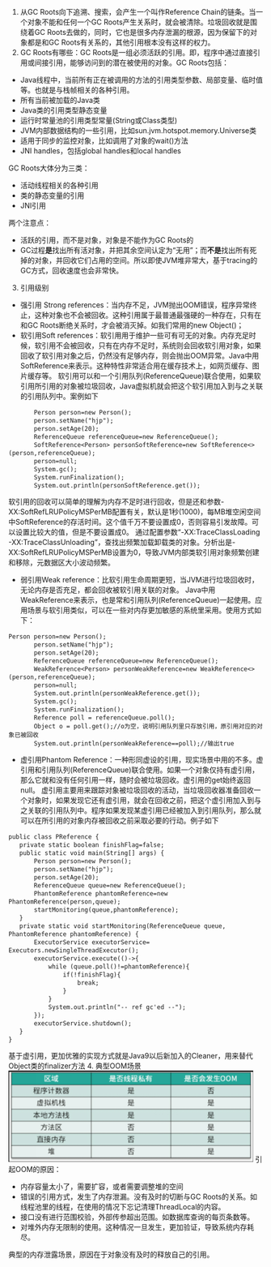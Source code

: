 1. 从GC Roots向下追溯、搜索，会产生一个叫作Reference Chain的链条。当一个对象不能和任何一个GC Roots产生关系时，就会被清除。垃圾回收就是围绕着GC Roots去做的，同时，它也是很多内存泄漏的根源，因为保留下的对象都是和GC Roots有关系的，其他引用根本没有这样的权力。
2. GC Roots有哪些：GC Roots是一组必须活跃的引用。即，程序中通过直接引用或间接引用，能够访问到的潜在被使用的对象。GC Roots包括：
 - Java线程中，当前所有正在被调用的方法的引用类型参数、局部变量、临时值等。也就是与栈帧相关的各种引用。
 - 所有当前被加载的Java类
 - Java类的引用类型静态变量
 - 运行时常量池的引用类型常量(String或Class类型)
 - JVM内部数据结构的一些引用，比如sun.jvm.hotspot.memory.Universe类
 - 适用于同步的监控对象，比如调用了对象的wait()方法
 - JNI handles，包括global handles和local handles

 GC Roots大体分为三类：
 - 活动线程相关的各种引用
 - 类的静态变量的引用
 - JNI引用

 两个注意点：
 - 活跃的引用，而不是对象，对象是不能作为GC Roots的
 - GC过程**是**找出所有活对象，并把其余空间认定为“无用”；而**不是**找出所有死掉的对象，并回收它们占用的空间。所以即使JVM堆非常大，基于tracing的GC方式，回收速度也会非常快。

3. 引用级别
 - 强引用 Strong references：当内存不足，JVM抛出OOM错误，程序异常终止，这种对象也不会被回收。这种引用属于最普通最强硬的一种存在，只有在和GC Roots断绝关系时，才会被消灭掉。如我们常用的new Object()；
 - 软引用Soft references：软引用用于维护一些可有可无的对象。内存充足时候，软引用不会被回收，只有在内存不足时，系统则会回收软引用对象，如果回收了软引用对象之后，仍然没有足够内存，则会抛出OOM异常。Java中用SoftReference来表示。这种特性非常适合用在缓存技术上，如网页缓存、图片缓存等。
 软引用可以和一个引用队列(ReferenceQueue)联合使用，如果软引用所引用的对象被垃圾回收，Java虚拟机就会把这个软引用加入到与之关联的引用队列中。案例如下
 ```
        Person person=new Person();
        person.setName("hjp");
        person.setAge(20);
        ReferenceQueue referenceQueue=new ReferenceQueue();
        SoftReference<Person> personSoftReference=new SoftReference<>(person,referenceQueue);
        person=null;
        System.gc();
        System.runFinalization();
        System.out.println(personSoftReference.get());
```
 软引用的回收可以简单的理解为内存不足时进行回收，但是还和参数-XX:SoftRefLRUPolicyMSPerMB配置有关，默认是1秒(1000)，每MB堆空闲空间中SoftReference的存活时间。这个值千万不要设置成0，否则容易引发故障。可以设置比较大的值，但是不要设置成0。
 通过配置参数“-XX:TraceClassLoading -XX:TraceClassUnloading”，查找出频繁加载卸载类的对象。分析出是-XX:SoftRefLRUPolicyMSPerMB设置为0，导致JVM内部类软引用对象频繁创建和移除，元数据区大小波动频繁。
 - 弱引用Weak reference：比软引用生命周期更短，当JVM进行垃圾回收时，无论内存是否充足，都会回收被软引用关联的对象。 Java中用WeakReference来表示，也是常和引用队列(ReferenceQueue)一起使用。应用场景与软引用类似，可以在一些对内存更加敏感的系统里采用。使用方式如下：
 ```
Person person=new Person();
        person.setName("hjp");
        person.setAge(20);
        ReferenceQueue referenceQueue=new ReferenceQueue();
        WeakReference<Person> personWeakReference=new WeakReference<>(person,referenceQueue);
        person=null;
        System.out.println(personWeakReference.get());
        System.gc();
        System.runFinalization();
        Reference poll = referenceQueue.poll();
        Object o = poll.get();//o为空，说明引用队列里只存放引用，原引用对应的对象已被回收
        System.out.println(personWeakReference==poll);//输出true
```
 - 虚引用Phantom Reference：一种形同虚设的引用，现实场景中用的不多。虚引用和引用队列(ReferenceQueue)联合使用。如果一个对象仅持有虚引用，那么它就和没有任何引用一样，随时会被垃圾回收。虚引用的get始终返回null。
 虚引用主要用来跟踪对象被垃圾回收的活动，当垃圾回收器准备回收一个对象时，如果发现它还有虚引用，就会在回收之前，把这个虚引用加入到与之关联的引用队列中。程序如果发现某虚引用已经被加入到引用队列，那么就可以在所引用的对象内存被回收之前采取必要的行动。例子如下
 ```
public class PReference {
    private static boolean finishFlag=false;
    public static void main(String[] args) {
        Person person=new Person();
        person.setName("hjp");
        person.setAge(20);
        ReferenceQueue queue=new ReferenceQueue();
        PhantomReference phantomReference=new PhantomReference(person,queue);
        startMonitoring(queue,phantomReference);
    }
    private static void startMonitoring(ReferenceQueue queue, PhantomReference phantomReference) {
        ExecutorService executorService= Executors.newSingleThreadExecutor();
        executorService.execute(()->{
            while (queue.poll()!=phantomReference){
                if(!finishFlag){
                    break;
                }
            }
            System.out.println("-- ref gc'ed --");
        });
        executorService.shutdown();
    }
}
```
 基于虚引用，更加优雅的实现方式就是Java9以后新加入的Cleaner，用来替代Object类的finalizer方法
4. 典型OOM场景
 ![OOM情况表](https://raw.githubusercontent.com/hujiapeng/imgs/master/lagou/%E6%B7%B1%E5%85%A5%E6%B5%85%E5%87%BAJava%E8%99%9A%E6%8B%9F%E6%9C%BA/OOM%E6%83%85%E5%86%B5%E8%A1%A8.png)
 引起OOM的原因：
 - 内存容量太小了，需要扩容，或者需要调整堆的空间
 - 错误的引用方式，发生了内存泄漏。没有及时的切断与GC Roots的关系。如线程池里的线程，在使用的情况下忘记清理ThreadLocal的内容。
 - 接口没有进行范围校验，外部传参超出范围。如数据库查询的每页条数等。
 - 对堆外内存无限制的使用。这种情况一旦发生，更加验证，导致系统内存耗尽。

 典型的内存泄露场景，原因在于对象没有及时的释放自己的引用。